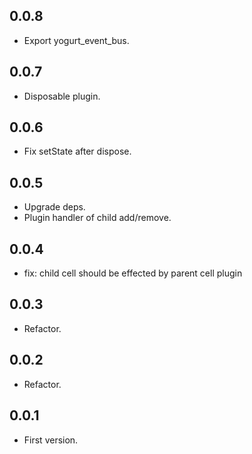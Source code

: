 ## 0.0.8

- Export yogurt_event_bus.

## 0.0.7

- Disposable plugin.

## 0.0.6

- Fix setState after dispose.

## 0.0.5

- Upgrade deps.
- Plugin handler of child add/remove.

## 0.0.4

- fix: child cell should be effected by parent cell plugin

## 0.0.3

- Refactor.

## 0.0.2

- Refactor.

## 0.0.1

- First version.
